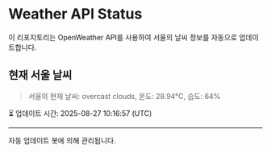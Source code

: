 
# Weather API Status

이 리포지토리는 OpenWeather API를 사용하여 서울의 날씨 정보를 자동으로 업데이트합니다.

## 현재 서울 날씨
> 서울의 현재 날씨: overcast clouds, 온도: 28.94°C, 습도: 64%

⏳ 업데이트 시간: 2025-08-27 10:16:57 (UTC)

---
자동 업데이트 봇에 의해 관리됩니다.
